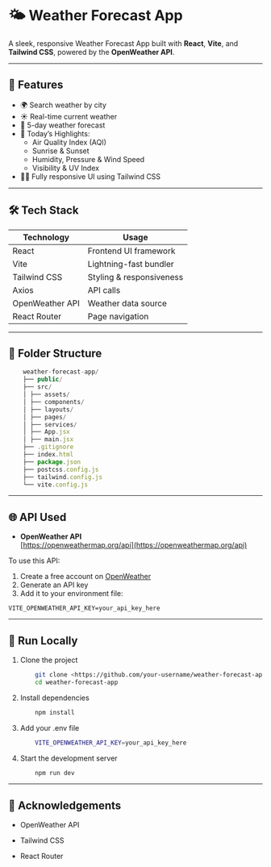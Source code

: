 # 🌤️ Weather Forecast App

A sleek, responsive Weather Forecast App built with **React**, **Vite**, and **Tailwind CSS**, powered by the **OpenWeather API**.

---

## 🚀 Features

- 🌍 Search weather by city
- ☀️ Real-time current weather
- 📅 5-day weather forecast
- 🧭 Today’s Highlights:
  - Air Quality Index (AQI)
  - Sunrise & Sunset
  - Humidity, Pressure & Wind Speed
  - Visibility & UV Index
- 🧑‍💻 Fully responsive UI using Tailwind CSS

---

## 🛠️ Tech Stack

| Technology     | Usage                     |
| -------------- | ------------------------- |
| React          | Frontend UI framework     |
| Vite           | Lightning-fast bundler    |
| Tailwind CSS   | Styling & responsiveness  |
| Axios          | API calls                 |
| OpenWeather API| Weather data source       |
| React Router   | Page navigation           |

---

## 📂 Folder Structure

```js
    weather-forecast-app/
    ├── public/
    ├── src/
    │ ├── assets/
    │ ├── components/
    │ ├── layouts/
    │ ├── pages/
    │ ├── services/
    │ ├── App.jsx
    │ ├── main.jsx
    ├── .gitignore
    ├── index.html
    ├── package.json
    ├── postcss.config.js
    ├── tailwind.config.js
    └── vite.config.js
```

---

## 🌐 API Used

- **OpenWeather API**  
  [https://openweathermap.org/api](https://openweathermap.org/api)

To use this API:

1. Create a free account on [OpenWeather](https://openweathermap.org/)
2. Generate an API key
3. Add it to your environment file:

```env
VITE_OPENWEATHER_API_KEY=your_api_key_here
```

---

## 🧪 Run Locally

1. Clone the project

    ```bash
        git clone <https://github.com/your-username/weather-forecast-app.git>
        cd weather-forecast-app
    ```

2. Install dependencies

    ```bash
        npm install
    ```

3. Add your .env file

    ```bash
        VITE_OPENWEATHER_API_KEY=your_api_key_here
    ```

4. Start the development server

    ```bash
        npm run dev
    ```

---

## 🙌 Acknowledgements

- OpenWeather API

- Tailwind CSS

- React Router
